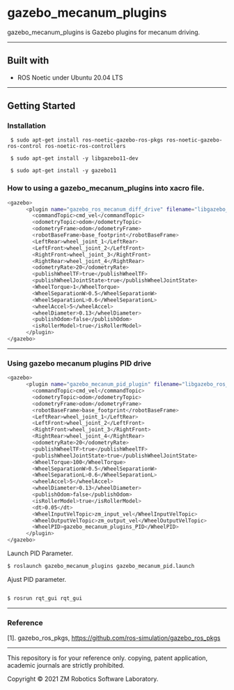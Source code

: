 # gazebo_mecanum_plugins

gazebo_mecanum_plugins is Gazebo plugins for mecanum driving.

------

## Built with

- ROS Noetic under Ubuntu 20.04 LTS

------

## Getting Started

### Installation

``` $ sudo apt-get install ros-noetic-gazebo-ros-pkgs ros-noetic-gazebo-ros-control ros-noetic-ros-controllers```
    
``` $ sudo apt-get install -y libgazebo11-dev```
    
``` $ sudo apt-get install -y gazebo11```
    
### How to using a gazebo_mecanum_plugins into xacro file.

``` bash
<gazebo>
      <plugin name="gazebo_ros_mecanum_diff_drive" filename="libgazebo_ros_mecanum_drive.so">
        <commandTopic>cmd_vel</commandTopic>
        <odometryTopic>odom</odometryTopic>
        <odometryFrame>odom</odometryFrame>
        <robotBaseFrame>base_footprint</robotBaseFrame>
        <LeftRear>wheel_joint_1</LeftRear>
        <LeftFront>wheel_joint_2</LeftFront>
        <RightFront>wheel_joint_3</RightFront>
        <RightRear>wheel_joint_4</RightRear>
        <odometryRate>20</odometryRate>      
        <publishWheelTF>true</publishWheelTF>
        <publishWheelJointState>true</publishWheelJointState>
        <WheelTorque>1</WheelTorque>
        <WheelSeparationW>0.5</WheelSeparationW>
        <WheelSeparationL>0.6</WheelSeparationL>
        <wheelAccel>5</wheelAccel>
        <wheelDiameter>0.13</wheelDiameter>
        <publishOdom>false</publishOdom>
        <isRollerModel>true</isRollerModel>
      </plugin>
</gazebo>
```
------

### Using gazebo mecanum plugins PID drive

``` bash
<gazebo>
      <plugin name="gazebo_mecanum_pid_plugin" filename="libgazebo_ros_mecanum_pid_drive.so">
        <commandTopic>cmd_vel</commandTopic>
        <odometryTopic>odom</odometryTopic>
        <odometryFrame>odom</odometryFrame>
        <robotBaseFrame>base_footprint</robotBaseFrame>
        <LeftRear>wheel_joint_1</LeftRear>
        <LeftFront>wheel_joint_2</LeftFront>
        <RightFront>wheel_joint_3</RightFront>
        <RightRear>wheel_joint_4</RightRear>
        <odometryRate>20</odometryRate>      
        <publishWheelTF>true</publishWheelTF>
        <publishWheelJointState>true</publishWheelJointState>
        <WheelTorque>100</WheelTorque>
        <WheelSeparationW>0.5</WheelSeparationW>
        <WheelSeparationL>0.6</WheelSeparationL>
        <wheelAccel>5</wheelAccel>
        <wheelDiameter>0.13</wheelDiameter>
        <publishOdom>false</publishOdom>
        <isRollerModel>true</isRollerModel>
        <dt>0.05</dt>
        <WheelInputVelTopic>zm_input_vel</WheelInputVelTopic>
        <WheelOutputVelTopic>zm_output_vel</WheelOutputVelTopic>
        <WheelPID>gazebo_mecanum_plugins_PID</WheelPID>
      </plugin>
</gazebo>
```

Launch PID Parameter.

``` bash
$ roslaunch gazebo_mecanum_plugins gazebo_mecanum_pid.launch
```

Ajust PID parameter.

``` bash

$ rosrun rqt_gui rqt_gui
```

------

### Reference

[1]. gazebo_ros_pkgs, https://github.com/ros-simulation/gazebo_ros_pkgs

------

This repository is for your reference only. copying, patent application, academic journals are strictly prohibited.

Copyright © 2021 ZM Robotics Software Laboratory.
